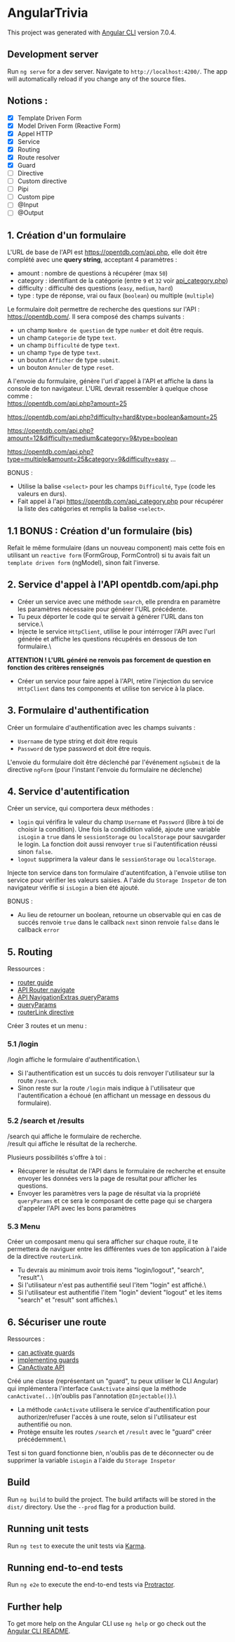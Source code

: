 # AngularTrivia

This project was generated with [Angular CLI](https://github.com/angular/angular-cli) version 7.0.4.

## Development server

Run `ng serve` for a dev server. Navigate to `http://localhost:4200/`. The app will automatically reload if you change any of the source files.

## Notions :
- [x] Template Driven Form
- [x] Model Driven Form (Reactive Form)
- [x] Appel HTTP
- [x] Service
- [x] Routing
- [x] Route resolver
- [x] Guard
- [ ] Directive
- [ ] Custom directive
- [ ] Pipi
- [ ] Custom pipe
- [ ] @Input
- [ ] @Output

## 1. Création d'un formulaire

L'URL de base de l'API est https://opentdb.com/api.php, elle doit être complété avec une **query string**, acceptant 4 paramètres :
* amount : nombre de questions à récupérer (max `50`)
* category : identifiant de la catégorie (entre `9` et `32` voir [api_category.php](https://opentdb.com/api_category.php))
* difficulty : difficulté des questions (`easy`, `medium`, `hard`)
* type : type de réponse, vrai ou faux (`boolean`) ou multiple (`multiple`)

Le formulaire doit permettre de recherche des questions sur l'API : https://opentdb.com/. Il sera composé des champs suivants :

* un champ `Nombre de question` de type `number` et doit être requis.
* un champ `Categorie` de type `text`.
* un champ `Difficulté` de type `text`.
* un champ `Type` de type `text`. 
* un bouton `Afficher` de type `submit`.
* un bouton `Annuler` de type `reset`.

A l'envoie du formulaire, génère l'url d'appel à l'API et affiche la dans la console de ton navigateur. L'URL devrait ressembler à quelque chose comme :\
https://opentdb.com/api.php?amount=25

https://opentdb.com/api.php?difficulty=hard&type=boolean&amount=25

https://opentdb.com/api.php?amount=12&difficulty=medium&category=9&type=boolean

https://opentdb.com/api.php?type=multiple&amount=25&category=9&difficulty=easy
...

BONUS :
* Utilise la balise `<select>` pour les champs `Difficulté`, `Type` (code les valeurs en durs).
* Fait appel à l'api https://opentdb.com/api_category.php pour récupérer la liste des catégories et remplis la balise `<select>`.

## 1.1 BONUS : Création d'un formulaire (bis)

Refait le même formulaire (dans un nouveau component) mais cette fois en utilisant un `reactive form` (FormGroup, FormControl) si tu avais fait un `template driven form` (ngModel), sinon fait l'inverse.

## 2. Service d'appel à l'API opentdb.com/api.php

* Créer un service avec une méthode `search`, elle prendra en paramètre les paramètres nécessaire pour générer l'URL précédente. 
* Tu peux déporter le code qui te servait à générer l'URL dans ton service.\
* Injecte le service `HttpClient`, utilise le pour intérroger l'API avec l'url générée et affiche les questions récupérés en dessous de ton formulaire.\

**ATTENTION ! L'URL généré ne renvois pas forcement de question en fonction des critères renseignés**
* Créer un service pour faire appel à l'API, retire l'injection du service `HttpClient` dans tes components et utilise ton service à la place.

## 3. Formulaire d'authentification

Créer un formulaire d'authentification avec les champs suivants :
* `Username` de type string et doit être requis
* `Password` de type password et doit être requis.

L'envoie du formulaire doit être déclenché par l'événement `ngSubmit` de la directive `ngForm` (pour l'instant l'envoie du formulaire ne déclenche)

## 4. Service d'autentification

Créer un service, qui comportera deux méthodes :
* `login` qui vérifira le valeur du champ `Username` et `Password` (libre à toi de choisir la condition). Une fois la condidition validé, ajoute une variable `isLogin` a `true` dans le `sessionStorage` ou `localStorage` pour sauvgarder le login. La fonction doit aussi renvoyer `true` si l'autentification réussi sinon `false`.
* `logout` supprimera la valeur dans le `sessionStorage` ou `localStorage`.

Injecte ton service dans ton formulaire d'autentifcation, à l'envoie utilise ton service pour vérifier les valeurs saisies. A l'aide du `Storage Inspetor` de ton navigateur vérifie si `isLogin` a bien été ajouté.

BONUS :
* Au lieu de retourner un boolean, retourne un observable qui en cas de succés renvoie `true` dans le callback `next` sinon renvoie `false` dans le callback `error`

## 5. Routing

Ressources : 
* [router guide](https://angular.io/guide/router)
* [API Router navigate](https://angular.io/api/router/Router#navigate)
* [API NavigationExtras queryParams](https://angular.io/api/router/NavigationExtras#queryParams)
* [queryParams](https://angular-2-training-book.rangle.io/handout/routing/query_params.html)
* [routerLink directive](https://angular.io/api/router/RouterLink#description)

Créer 3 routes et un menu :

### 5.1 /login

/login affiche le formulaire d'authentification.\
* Si l'authentification est un succés tu dois renvoyer l'utilisateur sur la route `/search`.
* Sinon reste sur la route `/login` mais indique à l'utilisateur que l'autentification a échoué (en affichant un message en dessous du formulaire).

### 5.2 /search et /results

/search qui affiche le formulaire de recherche.\
/result qui affiche le résultat de la recherche.

Plusieurs possibilités s'offre à toi :
* Récuperer le résultat de l'API dans le formulaire de recherche et ensuite envoyer les données vers la page de resultat pour afficher les questions.
* Envoyer les paramètres vers la page de résultat via la propriété `queryParams` et ce sera le composant de cette page qui se chargera d'appeler l'API avec les bons paramètres

### 5.3 Menu 

Créer un composant menu qui sera afficher sur chaque route, il te permettera de naviguer entre les différentes vues de ton application à l'aide de la directive `routerLink`.
* Tu devrais au minimum avoir trois items "login/logout", "search", "result".\
* Si l'utilisateur n'est pas authentifié seul l'item "login" est affiché.\
* Si l'utilisateur est authentifié l'item "login" devient "logout" et les items "search" et "result" sont affichés.\

## 6. Sécuriser une route

Ressources :
* [can activate guards](https://atom-morgan.github.io/how-to-test-angular-canactivate-guards/)
* [implementing guards](https://dzone.com/articles/implementing-guard-in-angular-5-app)
* [CanActivate API](https://angular.io/api/router/CanActivate)

Créé une classe (représentant un "guard", tu peux utiliser le CLI Angular) qui implémentera l'interface `CanActivate` ainsi que la méthode `canActivate(..)`(n'oublis pas l'annotation `@Injectable()`).\
* La méthode `canActivate` utilisera le service d'authentification pour authorizer/refuser l'accès à une route, selon si l'utilisateur est authentifié ou non.
* Protège ensuite les routes `/search` et `/result` avec le "guard" créer précédemment.\

Test si ton guard fonctionne bien, n'oublis pas de te déconnecter ou de supprimer la variable `isLogin` a l'aide du `Storage Inspetor`

## Build

Run `ng build` to build the project. The build artifacts will be stored in the `dist/` directory. Use the `--prod` flag for a production build.

## Running unit tests

Run `ng test` to execute the unit tests via [Karma](https://karma-runner.github.io).

## Running end-to-end tests

Run `ng e2e` to execute the end-to-end tests via [Protractor](http://www.protractortest.org/).

## Further help

To get more help on the Angular CLI use `ng help` or go check out the [Angular CLI README](https://github.com/angular/angular-cli/blob/master/README.md).
